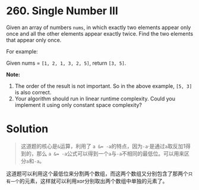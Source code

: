 # 260. Single Number III

Given an array of numbers `nums`, in which exactly two elements appear only once and all the other elements appear exactly twice. Find the two elements that appear only once.

For example:

Given nums = `[1, 2, 1, 3, 2, 5]`, return `[3, 5]`.

**Note:**

1. The order of the result is not important. So in the above example, `[5, 3]` is also correct.
2. Your algorithm should run in linear runtime complexity. Could you implement it using only constant space complexity?

# Solution

>这道题的核心是`&`运算，利用了 `a &= -a`的特点，因为`-a`·是通过`a`取反加1得到的，那么 `a &= -a`公式可以得到一个`a`与`-a`不相同的最低位。可以用来区分`a`和`-a`。

这道题可以利用这个最低位来分割两个数组，而这两个数组又分别包含了那两个`只有一个`的元素，这样就可以利用xor分别取出两个数组中单独的元素了。

